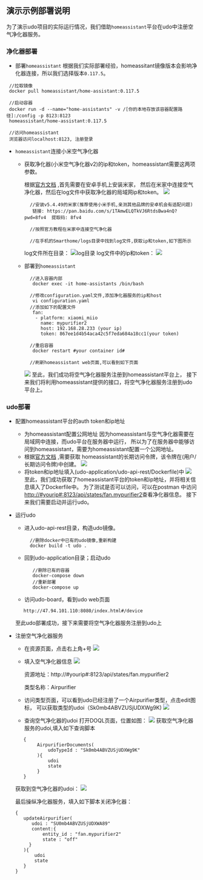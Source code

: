 ## 演示示例部署说明
为了演示udo项目的实际运行情况，我们借助`homeassistant`平台在udo中注册空气净化器服务。

### 净化器部署

+ 部署`homeassistant`
根据我们实际部署经验，homeassitant镜像版本会影响净化器连接，所以我们选择版本`0.117.5`。
  
```shell
 //拉取镜像
 docker pull homeassistant/home-assistant:0.117.5

 //启动容器
 docker run -d --name="home-assistants" -v /[你的本地存放该容器配置路径]:/config -p 8123:8123 
 homeassistant/home-assistant:0.117.5
 
 //访问homeassistant 
 浏览器访问localhost:8123, 注册登录
```

+ `homeassistant`连接小米空气净化器
  
    + 获取净化器(小米空气净化器v2)的ip和token，homeassistant需要这两项参数。
      
      根据[官方文档](https://www.home-assistant.io/integrations/xiaomi_miio/#retrieving-the-access-token) ,首先需要在安卓手机上安装米家，
      然后在米家中连接空气净化器，然后在log文件中获取净化器的局域网ip和token。
      ![](images/gettoken.png)
      
      ```shell
        //安装v5.4.49的米家(推荐使用小米手机,亲测其他品牌的安卓机会有适配问题)
         链接: https://pan.baidu.com/s/1TAmwELQTkVJ6RtdsBwa4nQ?pwd=8fv4  提取码: 8fv4
      
        //按照官方教程在米家中连接空气净化器
      
        //在手机的Smarthome/logs目录中找到log文件,获取ip和token,如下图所示
      ```
      log文件所在目录：
      ![log目录](images/airpurifier_log_loc.png)
      log文件中的ip和token：
      ![](images/log_file.png)
      
    + 部署到`homeassistant`
      ```shell
        //进入容器内部
         docker exec -it home-assistants /bin/bash
        
        //修改configuration.yaml文件,添加净化器服务的ip和host
         vi configuration.yaml
        //添加如下的配置文件
         fan:
          - platform: xiaomi_miio
            name: mypurifier2 
            host: 192.168.28.233 (your ip)
            token: 867ee1d4b54aca42c5f7eda684a18cc1(your token)
      
        //重启容器
         docker restart #your container id#
      
        //刷新homeassistant web页面,可以看到如下页面
      ```
      ![](images/hass_board.png)
  至此，我们成功将空气净化器服务注册到homeassistant平台上，
      接下来我们将利用homeassistant提供的接口，将空气净化器服务注册到udo平台上。
### udo部署
+ 配置homeassistant平台的auth token和ip地址
    + 为homeassistant配置公网地址
      因为homeassistant与空气净化器需要在局域网中连接，而udo平台在服务器中运行，
      所以为了在服务器中能够访问到homeassistant，需要为homeassistant配置一个公网地址。
    + 根据[官方文档](https://developers.home-assistant.io/docs/api/rest/) ,需要获取
      homeassistant的长期访问令牌，该令牌在(用户/长期访问令牌)中创建。
      ![](images/hass_token.png)
    + 将token和ip地址填入(udo-application/udo-api-rest/Dockerfile)中
      ![](images/dockerfile.png)
   至此，我们成功获取了homeassistant平台的token和ip地址，并将相关信息填入了Dockerfile中。
      为了测试是否可以访问，可以在postman 中访问<http://#yourip#:8123/api/states/fan.mypurifier2>查看净化器信息。
      接下来我们需要启动并运行udo。   
+ 运行udo
    + 进入udo-api-rest目录，构造udo镜像。
      ```shell
        //删除docker中已有的udo镜像,重新构建
        docker build -t udo .
      ```
    + 回到udo-application目录；启动udo
      ```shell
         //删除已有的容器
         docker-compose down
         //重新部署
         docker-compose up
      ```
    + 访问udo-board，看到udo web页面
    ```shell
       http://47.94.101.110:8080/index.html#/device
    ```
    至此udo部署成功，接下来需要将空气净化器服务注册到udo上
+ 注册空气净化器服务
    + 在资源页面，点击右上角+号
      ![](images/device.png)
    + 填入空气净化器信息
      ![](images/airpurifier_signup.png)
      
      资源地址：http://#yourip#:8123/api/states/fan.mypurifier2
      
      类型名称：Airpurifier
    + 访问类型页面，可以看到udo已经注册了一个Airpurifier类型，点击edit图标，
      可以获取类型的udoi（Sk0mb4ABVZUSjUDXWg9K)
      ![](images/Airpurifier_type.png)
      
    + 查询空气净化器的udoi
      打开DOQL页面，位置如图：
      ![](images/DOQL.png)
      获取空气净化器服务的udoi,填入如下查询脚本
    ```shell
       {
            AirpurifierDocuments(
                udoTypeId : "Sk0mb4ABVZUSjUDXWg9K"
            ){
                udoi
                state
            }
       }
    ```
    获取到空气净化器的udoi：
    ![](images/purifier_udoi.png)
  
   最后操纵净化器服务，填入如下脚本关闭净化器：
    ```shell
    {
       updateAirpurifier(
          udoi : "SU0mb4ABVZUSjUDXWA89"
          content:{
              entity_id : "fan.mypurifier2"
              state : "off"
         }
       ){
           udoi
           state
       }
    }
    ```